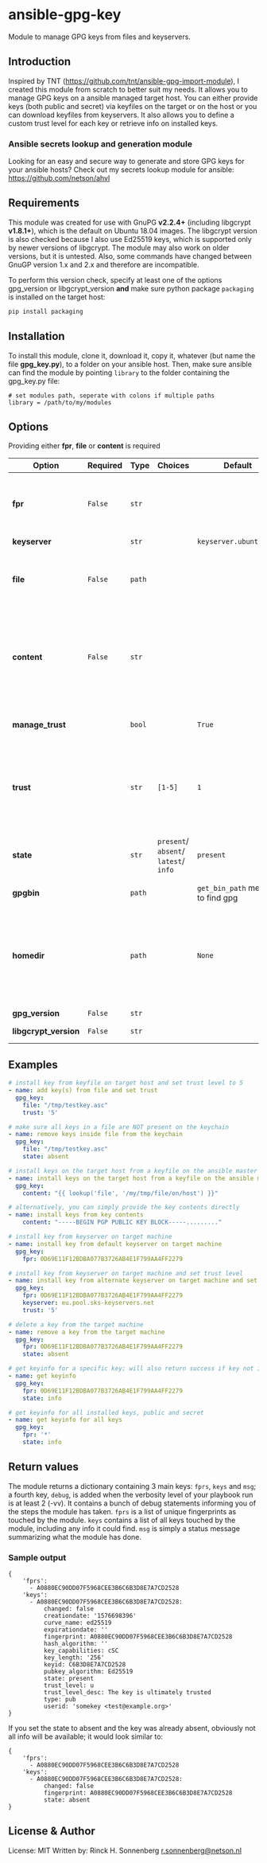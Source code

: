 # ansible-gpg-key
Module to manage GPG keys from files and keyservers.

## Introduction
Inspired by TNT (https://github.com/tnt/ansible-gpg-import-module), I created this module from scratch to better suit my needs. It allows you to manage GPG keys on a ansible managed target host. You can either provide keys (both public and secret) via keyfiles on the target or on the host or you can download keyfiles from keyservers. It also allows you to define a custom trust level for each key or retrieve info on installed keys.

### Ansible secrets lookup and generation module

Looking for an easy and secure way to generate and store GPG keys for your ansible hosts? Check out my secrets lookup module for ansible: https://github.com/netson/ahvl

## Requirements

This module was created for use with GnuPG **v2.2.4+** (including libgcrypt **v1.8.1+**), which is the default on Ubuntu 18.04 images. The libgcrypt version is also checked because I also use Ed25519 keys, which is supported only by newer versions of libgcrypt. The module may also work on older versions, but it is untested. Also, some commands have changed between GnuGP version 1.x and 2.x and therefore are incompatible.

To perform this version check, specify at least one of the options gpg_version or libgcrypt_version **and** make sure python package ```packaging``` is installed on the target host:
```bash
pip install packaging
```

## Installation

To install this module, clone it, download it, copy it, whatever (but name the file **gpg_key.py**), to a folder on your ansible host. Then, make sure ansible can find the module by pointing ```library``` to the folder containing the gpg_key.py file:

```
# set modules path, seperate with colons if multiple paths
library = /path/to/my/modules
```

## Options

Providing either **fpr**, **file** or **content** is required

| Option | Required | Type | Choices | Default | Description |
|--------|----------|------|---------|---------|-------------|
| **fpr** | ```False``` | ```str``` | | | Key Fingerprint to install from keyserver, to delete from target machine, or to get info on. To get info on all installed keys, use * as the value for fpr. Using any shorter ID than the full fingerprint will fail. Using the short ID's isn't recommended anyways, due to possible collisions. |
| **keyserver** | | ```str``` | | ```keyserver.ubuntu.com``` | Keyserver to download key from |
| **file** | ```False``` | ```path``` | | | File on target machine containing the key(s) to install; be aware that a file can contain more than 1 key; if this is the case, all keys will be imported and all keys will receive the same trust level. The module auto-detects if the given key is a public or secret key. |
| **content** | ```False``` | ```str``` | | | Contents of keyfile to install on target machine just like the file, the contents can contain more than 1 key and all keys will receive the same trust level. The module auto-detects if the given key is a public or secret key. The content parameter simply creates a temporary file on the target host and then performs the same actions as the file parameter. It is just an easy method to not have to create a keyfile on the target machine first. |
| **manage_trust** | | ```bool``` | | ```True``` | Setting controls wether or not the module controls the trust levels of the (imported) keys. If set to false, no changes will be made to the trust level regardless of the 'trust' setting. |
| **trust** | | ```str``` | ```[1-5]``` | ```1``` | Trust level to apply to newly imported keys or existing keys; please keep in mind that keys with a trust level other than 5 need to be signed by a fully trusted key in order to effectively set the trust level. If your key is not signed by a fully trusted key and the trust level is 2, 3 or 4, the module will report a changed state on each run due to the fact that GnuPG will report an 'Unknown' trust level. |
| **state** | | ```str``` | ```present```/ ```absent```/ ```latest```/ ```info``` | ```present``` | Key should be present, absent, latest (keyserver only) or info. Info only shows info for key given via fpr. Alternatively, you can use the special value * for the fpr to get a list of all installed keys and their relevant info. |
| **gpgbin** | | ```path``` | | ```get_bin_path``` method to find gpg | Full path to GnuPG binary on target host |
| **homedir** | | ```path``` | | ```None``` | Full path to the gpg homedir you wish to use; If none is provided, gpg will use the default homedir of ~/.gnupg Please be aware that this will be the user executing the module on the target host! So there will likely be a difference between running the module with and without become:yes! If you don't want to be surprised, set the path to the homedir with the variable. For more information on the GnuPG homedir, check https://www.gnupg.org/gph/en/manual/r1616.html |
| **gpg_version** | ```False``` | ```str``` | | | Minimal GnuPG version. Needs packaging module. |
| **libgcrypt_version** | ```False``` | ```str``` | | | Minimal libgcrypt version. Needs packaging module. |

## Examples

```YAML
# install key from keyfile on target host and set trust level to 5
- name: add key(s) from file and set trust
  gpg_key:
    file: "/tmp/testkey.asc"
    trust: '5'
```
```YAML
# make sure all keys in a file are NOT present on the keychain
- name: remove keys inside file from the keychain
  gpg_key:
    file: "/tmp/testkey.asc"
    state: absent
```
```YAML
# install keys on the target host from a keyfile on the ansible master
- name: install keys on the target host from a keyfile on the ansible master
  gpg_key:
    content: "{{ lookup('file', '/my/tmp/file/on/host') }}"
```
```YAML
# alternatively, you can simply provide the key contents directly
- name: install keys from key contents
    content: "-----BEGIN PGP PUBLIC KEY BLOCK-----........."
```
```YAML
# install key from keyserver on target machine
- name: install key from default keyserver on target machine
  gpg_key:
    fpr: 0D69E11F12BDBA077B3726AB4E1F799AA4FF2279
```
```YAML
# install key from keyserver on target machine and set trust level
- name: install key from alternate keyserver on target machine and set trust level 5
  gpg_key:
    fpr: 0D69E11F12BDBA077B3726AB4E1F799AA4FF2279
    keyserver: eu.pool.sks-keyservers.net
    trust: '5'
```
```YAML
# delete a key from the target machine
- name: remove a key from the target machine
  gpg_key:
    fpr: 0D69E11F12BDBA077B3726AB4E1F799AA4FF2279
    state: absent
```
```YAML
# get keyinfo for a specific key; will also return success if key not installed
- name: get keyinfo
  gpg_key:
    fpr: 0D69E11F12BDBA077B3726AB4E1F799AA4FF2279
    state: info
```
```YAML
# get keyinfo for all installed keys, public and secret
- name: get keyinfo for all keys
  gpg_key:
    fpr: '*'
    state: info
```

## Return values

The module returns a dictionary containing 3 main keys: ```fprs```, ```keys``` and ```msg```; a fourth key, ```debug```, is added when the verbosity level of your playbook run is at least 2 (-vv). It contains a bunch of debug statements informing you of the steps the module has taken.
```fprs``` is a list of unique fingerprints as touched by the module.
```keys``` contains a list of all keys touched by the module, including any info it could find.
```msg``` is simply a status message summarizing what the module has done.

### Sample output

```
{
    'fprs':
      - A0880EC90DD07F5968CEE3B6C6B3D8E7A7CD2528
    'keys':
      - A0880EC90DD07F5968CEE3B6C6B3D8E7A7CD2528:
          changed: false
          creationdate: '1576698396'
          curve_name: ed25519
          expirationdate: ''
          fingerprint: A0880EC90DD07F5968CEE3B6C6B3D8E7A7CD2528
          hash_algorithm: ''
          key_capabilities: cSC
          key_length: '256'
          keyid: C6B3D8E7A7CD2528
          pubkey_algorithm: Ed25519
          state: present
          trust_level: u
          trust_level_desc: The key is ultimately trusted
          type: pub
          userid: 'somekey <test@example.org>'
}
```

If you set the state to absent and the key was already absent, obviously not all info will be available; it would look similar to:
```
{
    'fprs':
      - A0880EC90DD07F5968CEE3B6C6B3D8E7A7CD2528
    'keys':
      - A0880EC90DD07F5968CEE3B6C6B3D8E7A7CD2528:
          changed: false
          fingerprint: A0880EC90DD07F5968CEE3B6C6B3D8E7A7CD2528
          state: absent
}
```

## License & Author

License: MIT
Written by: Rinck H. Sonnenberg <r.sonnenberg@netson.nl>

